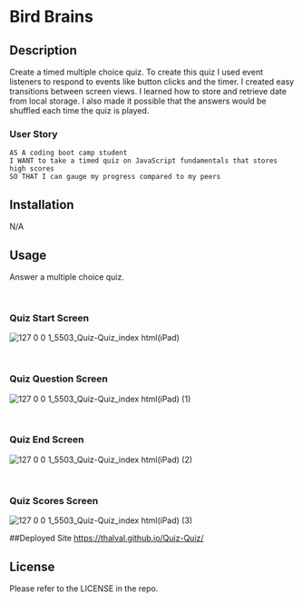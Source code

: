 # Bird Brains

## Description

Create a timed multiple choice quiz. To create this quiz I used event listeners to respond to events like button clicks and the timer. I created easy transitions between screen views. I learned how to store and retrieve date from local storage. I also made it possible that the answers would be shuffled each time the quiz is played.  

### User Story

```
AS A coding boot camp student
I WANT to take a timed quiz on JavaScript fundamentals that stores high scores
SO THAT I can gauge my progress compared to my peers
```

## Installation

N/A

## Usage

Answer a multiple choice quiz.


<br />

### Quiz Start Screen
![127 0 0 1_5503_Quiz-Quiz_index html(iPad)](https://github.com/ThalVal/Quiz-Quiz/assets/125854665/4376be4c-6b22-4c3b-82b1-5c3f0f30526d)

<br />

### Quiz Question Screen
![127 0 0 1_5503_Quiz-Quiz_index html(iPad) (1)](https://github.com/ThalVal/Quiz-Quiz/assets/125854665/1d5074ee-2399-4d10-b75f-3700c37bcb66)

<br />

### Quiz End Screen
![127 0 0 1_5503_Quiz-Quiz_index html(iPad) (2)](https://github.com/ThalVal/Quiz-Quiz/assets/125854665/f1d91345-eaae-49bf-a373-9bb49dce0331)

<br />

### Quiz Scores Screen
![127 0 0 1_5503_Quiz-Quiz_index html(iPad) (3)](https://github.com/ThalVal/Quiz-Quiz/assets/125854665/7bbab3d7-e946-4785-a150-42202f249e45)
<br />

##Deployed Site
https://thalval.github.io/Quiz-Quiz/


## License

Please refer to the LICENSE in the repo.
